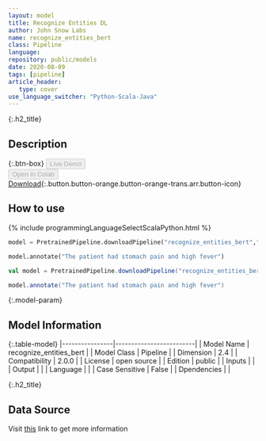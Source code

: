 ```yaml
---
layout: model
title: Recognize Entities DL
author: John Snow Labs
name: recognize_entities_bert
class: Pipeline
language: 
repository: public/models
date: 2020-08-09
tags: [pipeline]
article_header:
   type: cover
use_language_switcher: "Python-Scala-Java"
---
```


{:.h2_title}
## Description 




{:.btn-box}
<button class="button button-orange" disabled>Live Demo</button><br/><button class="button button-orange" disabled>Open in Colab</button><br/>[Download](https://s3.amazonaws.com/auxdata.johnsnowlabs.com/public/models/recognize_entities_bert_en_2.0.0_2.4_1599554769343.zip){:.button.button-orange.button-orange-trans.arr.button-icon}<br/>

## How to use 
<div class="tabs-box" markdown="1">

{% include programmingLanguageSelectScalaPython.html %}

```python
model = PretrainedPipeline.downloadPipeline("recognize_entities_bert","","public/models")

model.annotate("The patient had stomach pain and high fever")
```

```scala
val model = PretrainedPipeline.downloadPipeline("recognize_entities_bert","","public/models")

model.annotate("The patient had stomach pain and high fever")
```
</div>



{:.model-param}
## Model Information
{:.table-model}
|----------------|-------------------------|
| Model Name     | recognize_entities_bert |
| Model Class    | Pipeline                |
| Dimension      | 2.4                     |
| Compatibility  | 2.0.0                   |
| License        | open source             |
| Edition        | public                  |
| Inputs         |                         |
| Output         |                         |
| Language       |                         |
| Case Sensitive | False                   |
| Dpendencies    |                         |




{:.h2_title}
## Data Source
  
Visit [this]() link to get more information

